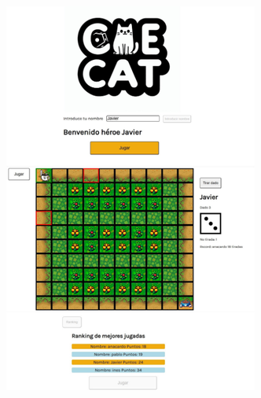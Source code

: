 ![COMENZAR PARTIDA](https://github.com/inesph1/CAECAT-GAME/blob/main/PREVISUALIZACION%20JUEGO/JUGAR.jpg)
![TABLERO](https://github.com/inesph1/CAECAT-GAME/blob/main/PREVISUALIZACION%20JUEGO/TABLERO.jpg)
![RANKING](https://github.com/inesph1/CAECAT-GAME/blob/main/PREVISUALIZACION%20JUEGO/Ranking.jpg)
